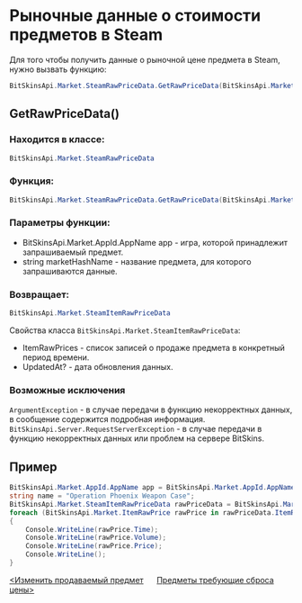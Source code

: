 ﻿# Рыночные данные о стоимости предметов в Steam

Для того чтобы получить данные о рыночной цене предмета в Steam, нужно вызвать функцию:

```csharp
BitSkinsApi.Market.SteamRawPriceData.GetRawPriceData(BitSkinsApi.Market.AppId.AppName app, string marketHashName);
```

## GetRawPriceData()

### Находится в классе:

```csharp
BitSkinsApi.Market.SteamRawPriceData
```

### Функция:

```csharp
BitSkinsApi.Market.SteamRawPriceData.GetRawPriceData(BitSkinsApi.Market.AppId.AppName app, string marketHashName);
```

### Параметры функции:

* BitSkinsApi.Market.AppId.AppName app - игра, которой принадлежит запрашиваемый предмет.
* string marketHashName - название предмета, для которого запрашиваются данные.

### Возвращает:

```csharp
BitSkinsApi.Market.SteamItemRawPriceData
```

Свойства класса ```BitSkinsApi.Market.SteamItemRawPriceData```:
* ItemRawPrices - список записей о продаже предмета в конкретный период времени.
* UpdatedAt? - дата обновления данных.

### Возможные исключения
```ArgumentException``` - в случае передачи в функцию некорректных данных, в сообщение содержится подробная информация.
\
```BitSkinsApi.Server.RequestServerException``` - в случае передачи в функцию некорректных данных или проблем на сервере BitSkins.

## Пример

```csharp
BitSkinsApi.Market.AppId.AppName app = BitSkinsApi.Market.AppId.AppName.CounterStrikGlobalOffensive;
string name = "Operation Phoenix Weapon Case";
BitSkinsApi.Market.SteamItemRawPriceData rawPriceData = BitSkinsApi.Market.SteamRawPriceData.GetRawPriceData(app, name);
foreach (BitSkinsApi.Market.ItemRawPrice rawPrice in rawPriceData.ItemRawPrices)
{
    Console.WriteLine(rawPrice.Time);
    Console.WriteLine(rawPrice.Volume);
    Console.WriteLine(rawPrice.Price);
    Console.WriteLine();
}
```

[<Изменить продаваемый предмет](https://github.com/dmitrydnl/BitSkinsApi/blob/master/docs/ru/market/modify_sale.md) &nbsp;&nbsp;&nbsp;&nbsp; [Предметы требующие сброса цены>](https://github.com/dmitrydnl/BitSkinsApi/blob/master/docs/ru/market/reset_price_items.md)